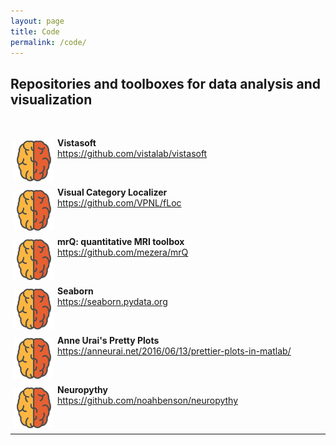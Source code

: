 ```yaml
---
layout: page
title: Code
permalink: /code/
---
```


## Repositories and toolboxes for data analysis and visualization

<p>
	&nbsp;
</p>

<div>
	<img class="brain" src="/assets/img/brain.svg" alt="orange colored cartoon brain" width="65" height="65"/>
</div>
		
<p>
	<b>Vistasoft</b><br>
	<a href="https://github.com/vistalab/vistasoft" target="_blank">https://github.com/vistalab/vistasoft</a>
</p>




<p>
	&nbsp;
</p>

<div>
	<img class="brain" src="/assets/img/brain.svg" alt="orange colored cartoon brain" width="65" height="65"/>
</div>
		
<p>
	<b>Visual Category Localizer</b><br>
	<a href="https://github.com/VPNL/fLoc" target="_blank">https://github.com/VPNL/fLoc</a>
</p>




<p>
	&nbsp;
</p>

<div>
	<img class="brain" src="/assets/img/brain.svg" alt="orange colored cartoon brain" width="65" height="65"/>
</div>
		
<p>
	<b>mrQ: quantitative MRI toolbox</b><br>
	<a href="https://github.com/mezera/mrQ" target="_blank">https://github.com/mezera/mrQ</a>
</p>




<p>
	&nbsp;
</p>

<div>
	<img class="brain" src="/assets/img/brain.svg" alt="orange colored cartoon brain" width="65" height="65"/>
</div>
		
<p>
	<b>Seaborn</b><br>
	<a href="https://seaborn.pydata.org" target="_blank">https://seaborn.pydata.org</a>
</p>




<p>
	&nbsp;
</p>

<div>
	<img class="brain" src="/assets/img/brain.svg" alt="orange colored cartoon brain" width="65" height="65"/>
</div>
		
<p>
	<b>Anne Urai's Pretty Plots</b><br>
	<a href="https://anneurai.net/2016/06/13/prettier-plots-in-matlab/" target="_blank">https://anneurai.net/2016/06/13/prettier-plots-in-matlab/</a>
</p>




<p>
	&nbsp;
</p>

<div>
	<img class="brain" src="/assets/img/brain.svg" alt="orange colored cartoon brain" width="65" height="65"/>
</div>
		
<p>
	<b>Neuropythy</b><br>
	<a href="https://github.com/noahbenson/neuropythy" target="_blank">https://github.com/noahbenson/neuropythy</a>
</p>


<p>
	&nbsp;
</p>

***

<style type="text/css">

  h1 {
  	color: orange;
  }
  
  img.brain {
  	float: left;
  	margin: 5px;
  }

</style>